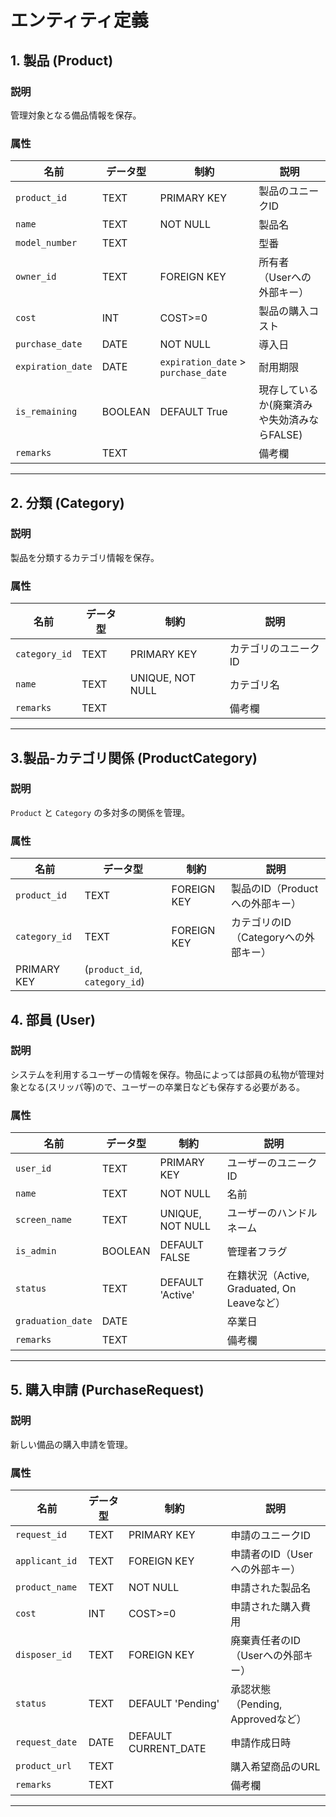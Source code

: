 # エンティティ定義

## 1. 製品 (Product)
### 説明
管理対象となる備品情報を保存。

### 属性
| 名前              | データ型 | 制約                                 | 説明                                        |
| ----------------- | -------- | ------------------------------------ | ------------------------------------------- |
| `product_id`      | TEXT     | PRIMARY KEY                          | 製品のユニークID                            |
| `name`            | TEXT     | NOT NULL                             | 製品名                                      |
| `model_number`    | TEXT     |                                      | 型番                                        |
| `owner_id`        | TEXT     | FOREIGN KEY                          | 所有者（Userへの外部キー）                  |
| `cost`            | INT      | COST>=0                              | 製品の購入コスト                            |
| `purchase_date`   | DATE     | NOT NULL                             | 導入日                                      |
| `expiration_date` | DATE     | `expiration_date` >  `purchase_date` | 耐用期限                                    |
| `is_remaining `   | BOOLEAN  | DEFAULT True                         | 現存しているか(廃棄済みや失効済みならFALSE) |
| `remarks`         | TEXT     |                                      | 備考欄                                      |

---
## 2. 分類 (Category)
### 説明
製品を分類するカテゴリ情報を保存。

### 属性
| 名前          | データ型 | 制約             | 説明                 |
| ------------- | -------- | ---------------- | -------------------- |
| `category_id` | TEXT     | PRIMARY KEY      | カテゴリのユニークID |
| `name`        | TEXT     | UNIQUE, NOT NULL | カテゴリ名           |
| `remarks`     | TEXT     |                  | 備考欄               |
---

## 3.製品-カテゴリ関係 (ProductCategory)
### 説明
`Product` と `Category` の多対多の関係を管理。

### 属性
| 名前          | データ型                      | 制約        | 説明                                 |
| ------------- | ----------------------------- | ----------- | ------------------------------------ |
| `product_id`  | TEXT                          | FOREIGN KEY | 製品のID（Productへの外部キー）      |
| `category_id` | TEXT                          | FOREIGN KEY | カテゴリのID（Categoryへの外部キー） |
| PRIMARY KEY   | (`product_id`, `category_id`) |             |
## 4. 部員 (User)
### 説明
システムを利用するユーザーの情報を保存。物品によっては部員の私物が管理対象となる(スリッパ等)ので、ユーザーの卒業日なども保存する必要がある。

### 属性
| 名前              | データ型 | 制約             | 説明                                        |
| ----------------- | -------- | ---------------- | ------------------------------------------- |
| `user_id`         | TEXT     | PRIMARY KEY      | ユーザーのユニークID                        |
| `name`            | TEXT     | NOT NULL         | 名前                                        |
| `screen_name `    | TEXT     | UNIQUE, NOT NULL | ユーザーのハンドルネーム                    |
| `is_admin`        | BOOLEAN  | DEFAULT FALSE    | 管理者フラグ                                |
| `status`          | TEXT     | DEFAULT 'Active' | 在籍状況（Active, Graduated, On Leaveなど） |
| `graduation_date` | DATE     |                  | 卒業日                                      |
| `remarks`         | TEXT     |                  | 備考欄                                      |


---

## 5. 購入申請 (PurchaseRequest)
### 説明
新しい備品の購入申請を管理。

### 属性
| 名前            | データ型 | 制約                 | 説明                               |
| --------------- | -------- | -------------------- | ---------------------------------- |
| `request_id`    | TEXT     | PRIMARY KEY          | 申請のユニークID                   |
| `applicant_id`  | TEXT     | FOREIGN KEY          | 申請者のID（Userへの外部キー）     |
| `product_name`  | TEXT     | NOT NULL             | 申請された製品名                   |
| `cost`          | INT      | COST>=0              | 申請された購入費用                 |
| `disposer_id`   | TEXT     | FOREIGN KEY          | 廃棄責任者のID（Userへの外部キー） |
| `status`        | TEXT     | DEFAULT 'Pending'    | 承認状態（Pending, Approvedなど）  |
| `request_date ` | DATE     | DEFAULT CURRENT_DATE | 申請作成日時                       |
| `product_url`   | TEXT     |                      | 購入希望商品のURL                  |
| `remarks`       | TEXT     |                      | 備考欄                             |

---




